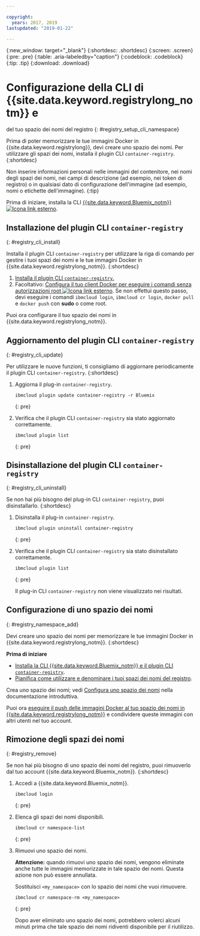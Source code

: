 ```yaml
---

copyright:
  years: 2017, 2019
lastupdated: "2019-01-22"

---
```


{:new_window: target="_blank"}
{:shortdesc: .shortdesc}
{:screen: .screen}
{:pre: .pre}
{:table: .aria-labeledby="caption"}
{:codeblock: .codeblock}
{:tip: .tip}
{:download: .download}

# Configurazione della CLI di {{site.data.keyword.registrylong_notm}} e
del tuo spazio dei nomi del registro
{: #registry_setup_cli_namespace}

Prima di poter memorizzare le tue immagini Docker in {{site.data.keyword.registrylong}}, devi creare uno spazio dei nomi. Per utilizzare gli spazi dei nomi, installa il plugin CLI `container-registry`.
{:shortdesc}

Non inserire informazioni personali nelle immagini del contenitore, nei nomi degli spazi dei nomi, nei campi di descrizione (ad esempio, nei token di registro) o in qualsiasi dato di configurazione dell'immagine (ad esempio, nomi o etichette dell'immagine).
{:tip}

Prima di iniziare, installa la CLI [{{site.data.keyword.Bluemix_notm}} ![Icona link esterno](../../icons/launch-glyph.svg "Icona link esterno")](http://clis.ng.bluemix.net/ui/home.html).

## Installazione del plugin CLI `container-registry` 
{: #registry_cli_install}

Installa il plugin CLI `container-registry` per utilizzare la riga di comando per gestire i tuoi spazi dei nomi e le tue immagini Docker in {{site.data.keyword.registrylong_notm}}.
{:shortdesc}

1. [Installa il plugin CLI `container-registry`.](/docs/services/Registry/index.html#registry_cli_install)
2. Facoltativo: [Configura il tuo client Docker per eseguire i comandi senza autorizzazioni root ![Icona link esterno](../../icons/launch-glyph.svg "Icona link esterno")](https://docs.docker.com/engine/installation/linux/linux-postinstall). Se non effettui questo passo, devi eseguire i comandi `ibmcloud login`, `ibmcloud cr login`, `docker pull` e `docker push` con **sudo** o come root.

Puoi ora configurare il tuo spazio dei nomi in {{site.data.keyword.registrylong_notm}}.

## Aggiornamento del plugin CLI `container-registry` 
{: #registry_cli_update}

Per utilizzare le nuove funzioni, ti consigliamo di aggiornare periodicamente il plugin CLI `container-registry`.
{:shortdesc}

1. Aggiorna il plug-in `container-registry`.

    ```
    ibmcloud plugin update container-registry -r Bluemix
    ```
    {: pre}

2. Verifica che il plugin CLI `container-registry` sia stato aggiornato correttamente.

    ```
    ibmcloud plugin list
    ```
     {: pre}

## Disinstallazione del plugin CLI `container-registry` 
{: #registry_cli_uninstall}

Se non hai più bisogno del plug-in CLI `container-registry`, puoi disinstallarlo.
{:shortdesc}

1. Disinstalla il plug-in `container-registry`.

    ```
    ibmcloud plugin uninstall container-registry
    ```
    {: pre}

2. Verifica che il plugin CLI `container-registry` sia stato disinstallato correttamente.

    ```
    ibmcloud plugin list
    ```
    {: pre}

    Il plug-in CLI `container-registry` non viene visualizzato nei risultati. 

## Configurazione di uno spazio dei nomi
{: #registry_namespace_add}

Devi creare uno spazio dei nomi per memorizzare le tue immagini Docker in {{site.data.keyword.registrylong_notm}}.
{:shortdesc}

**Prima di iniziare**

- [Installa la CLI {{site.data.keyword.Bluemix_notm}} e il plugin CLI `container-registry`](/docs/services/Registry/index.html#registry_cli_install).
- [Pianifica come utilizzare e denominare i tuoi spazi dei nomi del registro](/docs/services/Registry/registry_overview.html#registry_namespaces).

Crea uno spazio dei nomi; vedi [Configura uno spazio dei nomi](/docs/services/Registry/index.html#registry_namespace_add) nella documentazione introduttiva.

Puoi ora [eseguire il push delle immagini Docker al tuo spazio dei nomi in {{site.data.keyword.registrylong_notm}}](/docs/services/Registry/registry_images_.html#registry_images_pushing) e condividere queste immagini con altri utenti nel tuo account.

## Rimozione degli spazi dei nomi
{: #registry_remove}

Se non hai più bisogno di uno spazio dei nomi del registro, puoi rimuoverlo dal tuo account {{site.data.keyword.Bluemix_notm}}.
{:shortdesc}

1. Accedi a {{site.data.keyword.Bluemix_notm}}.

    ```
    ibmcloud login
    ```
    {: pre}

2. Elenca gli spazi dei nomi disponibili.

    ```
    ibmcloud cr namespace-list
    ```
    {: pre}

3. Rimuovi uno spazio dei nomi.

    **Attenzione:** quando rimuovi uno spazio dei nomi, vengono eliminate anche tutte le immagini memorizzate in tale spazio dei nomi. Questa azione non può essere annullata.

    Sostituisci `<my_namespace>` con lo spazio dei nomi che vuoi rimuovere.

    ```
    ibmcloud cr namespace-rm <my_namespace>
    ```
    {: pre}

    Dopo aver eliminato uno spazio dei nomi, potrebbero volerci alcuni minuti prima che tale spazio dei nomi ridiventi disponibile per il riutilizzo.
